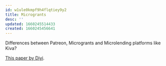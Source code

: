 ```yaml
---
id: w1ule0kmpf9h4flqtiey9y2
title: Microgrants
desc: ''
updated: 1660245514433
created: 1660245456641
---
```

Differences between Patreon, Microgrants and Microlending platforms like Kiva?

[This paper by Diyi](https://dl.acm.org/doi/pdf/10.1145/3359235).
